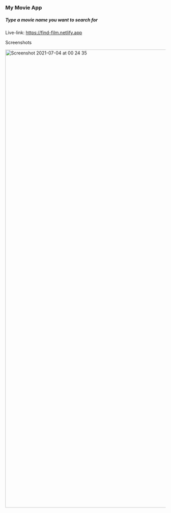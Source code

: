 ### My Movie App
##### Type a movie name you want to search for

Live-link: https://find-film.netlify.app

Screenshots

<img width="1440" alt="Screenshot 2021-07-04 at 00 24 35" src="https://user-images.githubusercontent.com/47864126/124367291-9e8cdb80-dc5e-11eb-8e2e-b64ff87b63ef.png">

